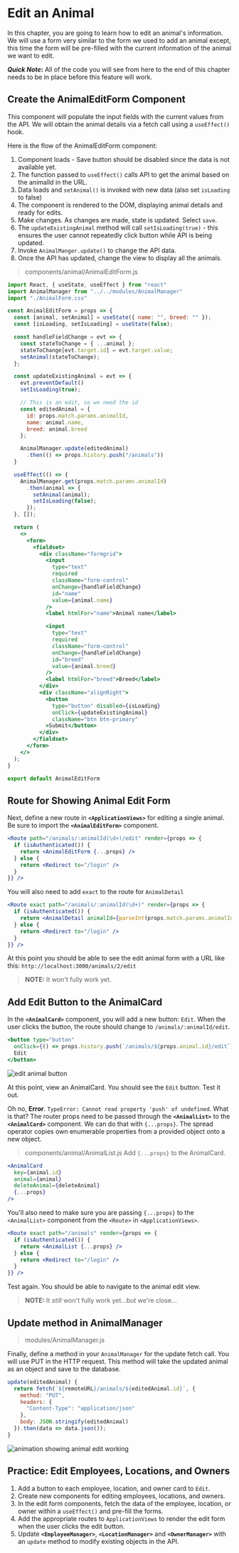 # Edit an Animal

In this chapter, you are going to learn how to edit an animal's information. We will use a form very similar to the form we used to add an animal except, this time the form will be pre-filled with the current information of the animal we want to edit.

**_Quick Note_:** All of the code you will see from here to the end of this chapter needs to be in place before this feature will work.

## Create the AnimalEditForm Component

This component will populate the input fields with the current values from the API. We will obtain the animal details via a fetch call using a `useEffect()` hook.

Here is the flow of the AnimalEditForm component:

1. Component loads - Save button should be disabled since the data is not available yet.
1. The function passed to `useEffect()` calls API to get the animal based on the animalId in the URL.
1. Data loads and `setAnimal()` is invoked with new data (also set `isLoading` to false)
1. The component is rendered to the DOM, displaying animal details and ready for edits.
1. Make changes. As changes are made, state is updated. Select `save`.
1. The `updateExistingAnimal` method will call `setIsLoading(true)` - this ensures the user cannot repeatedly click button while API is being updated.
1. Invoke `AnimalManger.update()` to change the API data.
1. Once the API has updated, change the view to display all the animals.

> components/animal/AnimalEditForm.js

```jsx
import React, { useState, useEffect } from "react"
import AnimalManager from "../../modules/AnimalManager"
import "./AnimalForm.css"

const AnimalEditForm = props => {
  const [animal, setAnimal] = useState({ name: "", breed: "" });
  const [isLoading, setIsLoading] = useState(false);

  const handleFieldChange = evt => {
    const stateToChange = { ...animal };
    stateToChange[evt.target.id] = evt.target.value;
    setAnimal(stateToChange);
  };

  const updateExistingAnimal = evt => {
    evt.preventDefault()
    setIsLoading(true);

    // This is an edit, so we need the id
    const editedAnimal = {
      id: props.match.params.animalId,
      name: animal.name,
      breed: animal.breed
    };

    AnimalManager.update(editedAnimal)
      .then(() => props.history.push("/animals"))
  }

  useEffect(() => {
    AnimalManager.get(props.match.params.animalId)
      .then(animal => {
        setAnimal(animal);
        setIsLoading(false);
      });
  }, []);

  return (
    <>
      <form>
        <fieldset>
          <div className="formgrid">
            <input
              type="text"
              required
              className="form-control"
              onChange={handleFieldChange}
              id="name"
              value={animal.name}
            />
            <label htmlFor="name">Animal name</label>

            <input
              type="text"
              required
              className="form-control"
              onChange={handleFieldChange}
              id="breed"
              value={animal.breed}
            />
            <label htmlFor="breed">Breed</label>
          </div>
          <div className="alignRight">
            <button
              type="button" disabled={isLoading}
              onClick={updateExistingAnimal}
              className="btn btn-primary"
            >Submit</button>
          </div>
        </fieldset>
      </form>
    </>
  );
}

export default AnimalEditForm
```

## Route for Showing Animal Edit Form

Next, define a new route in **`<ApplicationViews>`** for editing a single animal. Be sure to import the **`<AnimalEditForm>`** component.

```jsx
<Route path="/animals/:animalId(\d+)/edit" render={props => {
  if (isAuthenticated()) {
    return <AnimalEditForm {...props} />
  } else {
    return <Redirect to="/login" />
  }
}} />
```

You will also need to add `exact` to the route for `AnimalDetail`

```jsx
<Route exact path="/animals/:animalId(\d+)" render={props => {
  if (isAuthenticated()) {
    return <AnimalDetail animalId={parseInt(props.match.params.animalId)} {...props} />
  } else {
    return <Redirect to="/login" />
  }
}} />
```

At this point you should be able to see the edit animal form with a URL like this: `http://localhost:3000/animals/2/edit`

> **NOTE:** It won't fully work yet.

## Add Edit Button to the AnimalCard

In the **`<AnimalCard>`** component, you will add a new button: `Edit`. When the user clicks the button, the route should change to `/animals/:animalId/edit`.

```jsx
<button type="button"
  onClick={() => props.history.push(`/animals/${props.animal.id}/edit`)}>
  Edit
</button>
```

![edit animal button](./images/animals-with-edit-button.png)

At this point, view an AnimalCard. You should see the `Edit` button. Test it out.

Oh no, **Error**. `TypeError: Cannot read property 'push' of undefined`. What is that? The router props need to be passed through the **`<AnimalList>`** to the **`<AnimalCard>`**  component. We can do that with `{...props}`. The spread operator copies own enumerable properties from a provided object onto a new object.

> components/animal/AnimalList.js
Add `{...props}` to the AnimalCard.

```jsx
<AnimalCard
  key={animal.id}
  animal={animal}
  deleteAnimal={deleteAnimal}
  {...props}
/>
```

You'll also need to make sure you are passing `{...props}` to the `<AnimalList>` component from the `<Route>` in `<ApplicationViews>`.

```jsx
<Route exact path="/animals" render={props => {
  if (isAuthenticated()) {
    return <AnimalList {...props} />
  } else {
    return <Redirect to="/login" />
  }
}} />
```

Test again. You should be able to navigate to the animal edit view.

> **NOTE:** It _still_ won't fully work yet...but we're close...

## Update method in AnimalManager

> modules/AnimalManager.js

Finally, define a method in your `AnimalManager` for the update fetch call. You will use PUT in the HTTP request. This method will take the updated animal as an object and save to the database.

```js
update(editedAnimal) {
  return fetch(`${remoteURL}/animals/${editedAnimal.id}`, {
    method: "PUT",
    headers: {
      "Content-Type": "application/json"
    },
    body: JSON.stringify(editedAnimal)
  }).then(data => data.json());
}
```

![animation showing animal edit working](./images/p13zLpAnWm.gif)

## Practice: Edit Employees, Locations, and Owners

1. Add a button to each employee, location, and owner card to `Edit`.
1. Create new components for editing employees, locations, and owners.
1. In the edit form components, fetch the data of the employee, location, or owner within a `useEffect()` and pre-fill the forms.
1. Add the appropriate routes to `ApplicationViews` to render the edit form when the user clicks the edit button.
1. Update **`<EmployeeManager>`**, **`<LocationManager>`** and **`<OwnerManager>`** with an `update` method to modify existing objects in the API.
